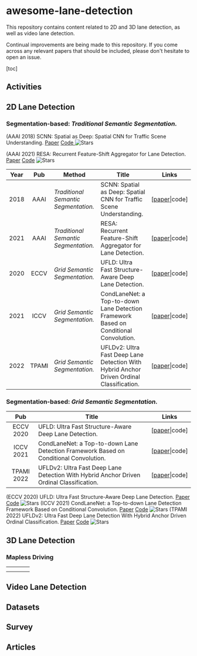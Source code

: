 # awesome-lane-detection

This repository contains content related to 2D and 3D lane detection, as well as video lane detection.

Continual improvements are being made to this repository. If you come across any relevant papers that should be included, please don't hesitate to open an issue.

[toc]

## Activities

## 2D Lane Detection

### Segmentation-based: *Traditional Semantic Segmentation.*

(AAAI 2018) SCNN: Spatial as Deep: Spatial CNN for Traffic Scene Understanding. [Paper](https://ojs.aaai.org/index.php/AAAI/article/view/12301) [Code ](https://github.com/XingangPan/SCNN) ![Stars](https://img.shields.io/github/stars/XingangPan/SCNN)

(AAAI 2021) RESA: Recurrent Feature-Shift Aggregator for Lane Detection. [Paper](https://ojs.aaai.org/index.php/AAAI/article/view/16469) [Code](https://github.com/ZJULearning/resa) ![Stars](https://img.shields.io/github/stars/ZJULearning/resa)

| Year |  Pub  | Method                                 | Title                                                                                    | Links                                                                |
| :--: | :---: | -------------------------------------- | ---------------------------------------------------------------------------------------- | -------------------------------------------------------------------- |
| 2018 | AAAI | *Traditional Semantic Segmentation.* | SCNN: Spatial as Deep: Spatial CNN for Traffic Scene Understanding.                      | [[paper](https://ojs.aaai.org/index.php/AAAI/article/view/12301)\|code] |
| 2021 | AAAI | *Traditional Semantic Segmentation.* | RESA: Recurrent Feature-Shift Aggregator for Lane Detection.                             | [[paper](https://ojs.aaai.org/index.php/AAAI/article/view/16469)\|code] |
| 2020 | ECCV | *Grid Semantic Segmentation.*        | UFLD: Ultra Fast Structure-Aware Deep Lane Detection.                                    | [[paper](https://doi.org/10.1007/978-3-030-58586-0_17)\|code]           |
| 2021 | ICCV | *Grid Semantic Segmentation.*        | CondLaneNet: a Top-to-down Lane Detection Framework Based on Conditional Convolution.    | [[paper](https://doi.org/10.1109/ICCV48922.2021.00375)\|code]           |
| 2022 | TPAMI | *Grid Semantic Segmentation.*        | UFLDv2: Ultra Fast Deep Lane Detection With Hybrid Anchor Driven Ordinal Classification. | [[paper](https://ieeexplore.ieee.org/document/9795098)\|code]           |

### Segmentation-based: *Grid Semantic Segmentation.*

|    Pub    | Title                                                                                    | Links                                                      |
| :--------: | ---------------------------------------------------------------------------------------- | ---------------------------------------------------------- |
| ECCV 2020 | UFLD: Ultra Fast Structure-Aware Deep Lane Detection.                                    | [[paper](https://doi.org/10.1007/978-3-030-58586-0_17)\|code] |
| ICCV 2021 | CondLaneNet: a Top-to-down Lane Detection Framework Based on Conditional Convolution.    | [[paper](https://doi.org/10.1109/ICCV48922.2021.00375)\|code] |
| TPAMI 2022 | UFLDv2: Ultra Fast Deep Lane Detection With Hybrid Anchor Driven Ordinal Classification. | [[paper](https://ieeexplore.ieee.org/document/9795098)\|code] |

(ECCV 2020) UFLD: Ultra Fast Structure-Aware Deep Lane Detection. [Paper](https://doi.org/10.1007/978-3-030-58586-0_17) [Code](https://github.com/cfzd/Ultra-Fast-Lane-Detection) ![Stars](https://img.shields.io/github/stars/cfzd/Ultra-Fast-Lane-Detection) 
(ICCV 2021) CondLaneNet: a Top-to-down Lane Detection Framework Based on Conditional Convolution. [Paper](https://doi.org/10.1109/ICCV48922.2021.00375) [Code](https://github.com/aliyun/conditional-lane-detection) ![Stars](https://img.shields.io/github/stars/aliyun/conditional-lane-detection)
(TPAMI 2022) UFLDv2: Ultra Fast Deep Lane Detection With Hybrid Anchor Driven Ordinal Classification. [Paper](https://ieeexplore.ieee.org/document/9795098) [Code](https://github.com/cfzd/Ultra-Fast-Lane-Detection-v2) ![Stars](https://img.shields.io/github/stars/cfzd/Ultra-Fast-Lane-Detection-v2)

## 3D Lane Detection

### Mapless Driving

|  |  |  |  |
| - | - | - | - |
|  |  |  |  |
|  |  |  |  |

## Video Lane Detection

## Datasets

## Survey

## Articles
